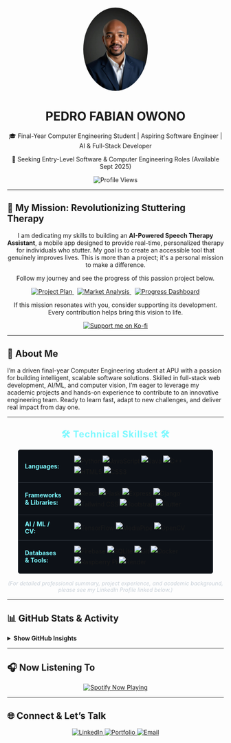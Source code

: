 <p align="center">
  <img src="assets/myphoto.jpg" alt="Pedro Fabian Owono" width="150" style="border-radius:50%;"/>
  <h1 align="center">PEDRO FABIAN OWONO</h1>
  <p align="center">🎓 Final-Year Computer Engineering Student | Aspiring Software Engineer | AI &amp; Full-Stack Developer</p>
  <p align="center">🚀 Seeking Entry-Level Software &amp; Computer Engineering Roles (Available Sept 2025)</p>
  <p align="center">
    <img src="https://komarev.com/ghpvc/?username=Owono2001&style=for-the-badge&color=7DF9FF&label=PROFILE+VIEWS" alt="Profile Views"/>
  </p>
</p>

---
## 🦾 My Mission: Revolutionizing Stuttering Therapy

<p align="center">
  I am dedicating my skills to building an <b>AI-Powered Speech Therapy Assistant</b>, a mobile app designed to provide real-time, personalized therapy for individuals who stutter. My goal is to create an accessible tool that genuinely improves lives. This is more than a project; it's a personal mission to make a difference.
</p>
<p align="center">
  Follow my journey and see the progress of this passion project below.
</p>
<p align="center">
  <a href="https://speech-therapy-dashboard1.onrender.com/" target="_blank" style="margin-right: 8px;">
    <img src="https://img.shields.io/badge/Project-Roadmap-9cf?style=for-the-badge&logo=trello&logoColor=black" alt="Project Plan">
  </a>
  <a href="https://marketanalysisdashboard.onrender.com/" target="_blank" style="margin-right: 8px;">
    <img src="https://img.shields.io/badge/Market-Analysis-ff69b4?style=for-the-badge&logo=coursera&logoColor=black" alt="Market Analysis">
  </a>
  <a href="https://speech-therapy-dashboard2.onrender.com/" target="_blank">
    <img src="https://img.shields.io/badge/Live-Progress-7DF9FF?style=for-the-badge&logo=chartmogul&logoColor=black" alt="Progress Dashboard">
  </a>
</p>
<p align="center">
  If this mission resonates with you, consider supporting its development. Every contribution helps bring this vision to life.
</p>
<p align="center">
  <a href="https://ko-fi.com/pedromangue" target="_blank">
    <img src="https://ko-fi.com/img/githubbutton_sm.svg" alt="Support me on Ko-fi">
  </a>
</p>

---

## 👋 About Me

I’m a driven final-year Computer Engineering student at APU with a passion for building intelligent, scalable software solutions. Skilled in full-stack web development, AI/ML, and computer vision, I’m eager to leverage my academic projects and hands-on experience to contribute to an innovative engineering team. Ready to learn fast, adapt to new challenges, and deliver real impact from day one.

---

<div align="center">
  <h2 style="color: #7DF9FF; margin: 25px 0 15px 0; letter-spacing: 1px;">
    🛠️ Technical Skillset 🛠️
  </h2>
  <table style="width: 90%; max-width: 850px; margin: 0 auto; border-collapse: collapse; background-color: #0D1117; border: 1px solid #30363d; border-radius: 5px;">
      <tr style="border-bottom: 1px solid #30363d;">
        <td style="padding: 12px 15px; color: #7DF9FF; font-weight: bold; width: 25%; text-align: left; vertical-align: middle;">Languages:</td>
        <td style="padding: 12px 15px; text-align: left; line-height: 1.8;">
          <img src="https://img.shields.io/badge/Python-3776AB?style=for-the-badge&logo=python&logoColor=white" alt="Python"/>
          <img src="https://img.shields.io/badge/JavaScript-F7DF1E?style=for-the-badge&logo=javascript&logoColor=black" alt="JavaScript"/>
          <img src="https://img.shields.io/badge/Java-007396?style=for-the-badge&logo=java&logoColor=white" alt="Java"/>
          <img src="https://img.shields.io/badge/C%2B%2B-00599C?style=for-the-badge&logo=cplusplus&logoColor=white" alt="C++"/>
          <img src="https://img.shields.io/badge/HTML5-E34F26?style=for-the-badge&logo=html5&logoColor=white" alt="HTML5"/>
          <img src="https://img.shields.io/badge/CSS3-1572B6?style=for-the-badge&logo=css3&logoColor=white" alt="CSS3"/>
        </td>
      </tr>
      <tr style="border-bottom: 1px solid #30363d;">
        <td style="padding: 12px 15px; color: #7DF9FF; font-weight: bold; text-align: left; vertical-align: middle;">Frameworks &amp; Libraries:</td>
        <td style="padding: 12px 15px; text-align: left; line-height: 1.8;">
          <img src="https://img.shields.io/badge/React-61DAFB?style=for-the-badge&logo=react&logoColor=black" alt="React"/>
          <img src="https://img.shields.io/badge/Flask-000000?style=for-the-badge&logo=flask&logoColor=white" alt="Flask"/>
          <img src="https://img.shields.io/badge/Express-000000?style=for-the-badge&logo=express&logoColor=white" alt="Express"/>
          <img src="https://img.shields.io/badge/Django-092E20?style=for-the-badge&logo=django&logoColor=white" alt="Django"/>
          <img src="https://img.shields.io/badge/TailwindCSS-06B6D4?style=for-the-badge&logo=tailwindcss&logoColor=white" alt="Tailwind CSS"/>
          <img src="https://img.shields.io/badge/Bootstrap-7952B3?style=for-the-badge&logo=bootstrap&logoColor=white" alt="Bootstrap"/>
          <img src="https://img.shields.io/badge/Flutter-02569B?style=for-the-badge&logo=flutter&logoColor=white" alt="Flutter"/>
        </td>
      </tr>
      <tr style="border-bottom: 1px solid #30363d;">
         <td style="padding: 12px 15px; color: #7DF9FF; font-weight: bold; text-align: left; vertical-align: middle;">AI / ML / CV:</td>
         <td style="padding: 12px 15px; text-align: left; line-height: 1.8;">
           <img src="https://img.shields.io/badge/TensorFlow-FF6F00?style=for-the-badge&logo=tensorflow&logoColor=white" alt="TensorFlow"/>
           <img src="https://img.shields.io/badge/MediaPipe-FF7043?style=for-the-badge&logo=mediapipe&logoColor=white" alt="MediaPipe"/>
           <img src="https://img.shields.io/badge/OpenCV-5C3EE8?style=for-the-badge&logo=opencv&logoColor=white" alt="OpenCV"/>
         </td>
       </tr>
      <tr>
        <td style="padding: 12px 15px; color: #7DF9FF; font-weight: bold; text-align: left; vertical-align: middle;">Databases &amp; Tools:</td>
        <td style="padding: 12px 15px; text-align: left; line-height: 1.8;">
          <img src="https://img.shields.io/badge/Firebase-FFCA28?style=for-the-badge&logo=firebase&logoColor=black" alt="Firebase"/>
          <img src="https://img.shields.io/badge/SQLite-003B57?style=for-the-badge&logo=sqlite&logoColor=white" alt="SQLite"/>
          <img src="https://img.shields.io/badge/Git-F05032?style=for-the-badge&logo=git&logoColor=white" alt="Git"/>
          <img src="https://img.shields.io/badge/Docker-2496ED?style=for-the-badge&logo=docker&logoColor=white" alt="Docker"/>
          <img src="https://img.shields.io/badge/Raspberry%20Pi-A22846?style=for-the-badge&logo=raspberrypi&logoColor=white" alt="Raspberry Pi"/>
          <img src="https://img.shields.io/badge/Render-46E3B7?style=for-the-badge&logo=render&logoColor=black" alt="Render"/>
        </td>
      </tr>
  </table>
  <p style="color: #c9d1d9; font-size: 0.9em; margin-top: 15px;">
    <em>(For detailed professional summary, project experience, and academic background, please see my LinkedIn Profile linked below.)</em>
  </p>
</div>

---

## 📊 GitHub Stats &amp; Activity

<details>
  <summary><strong>Show GitHub Insights</strong></summary>
  
  <br/>

  <p align="center">
    <img src="https://github-readme-stats.vercel.app/api?username=Owono2001&show_icons=true&theme=github_dark&border_color=7DF9FF&icon_color=7DF9FF&title_color=7DF9FF&text_color=c9d1d9&bg_color=0D1117&border_radius=10" alt="GitHub Stats"/>
  </p>
  <p align="center">
    <img src="https://github-readme-stats.vercel.app/api/top-langs/?username=Owono2001&layout=compact&langs_count=8&theme=github_dark&border_color=7DF9FF&title_color=7DF9FF&text_color=c9d1d9&bg_color=0D1117&border_radius=10" alt="Top Languages"/>
  </p>
  <p align="center">
    <img src="https://github-readme-activity-graph.vercel.app/graph?username=Owono2001&theme=react-dark&bg_color=0d1117&hide_border=true&area=true&line=7DF9FF&point=FFFFFF&area_color=7DF9FF" alt="Activity Graph"/>
  </p>
  <p align="center">
    <img src="https://github-profile-trophy.vercel.app/?username=Owono2001&theme=radical&no-bg=true&no-frame=true&row=1&column=6&margin-w=15&margin-h=15&border_radius=10" alt="Trophies"/>
  </p>

</details>

---

## 🎧 Now Listening To

<p align="center">
  <a href="https://github.com/kittinan/spotify-github-profile" target="_blank">
    <img src="https://spotify-github-profile.kittinanx.com/api/view?uid=31vthctkh5ug3srkeeamtbououza&cover_image=true&theme=default&show_offline=true&background_color=631d1d&interchange=true&bar_color=53b14f&bar_color_cover=true" alt="Spotify Now Playing">
  </a>
</p>

---

## 🌐 Connect &amp; Let’s Talk

<p align="center">
  <a href="https://www.linkedin.com/in/pedrofondomangue/" target="_blank">
    <img src="https://img.shields.io/badge/LinkedIn-Profile-0A66C2?style=for-the-badge&logo=linkedin&logoColor=white" alt="LinkedIn"/>
  </a>
  <a href="https://myportfolio-b-type.onrender.com/" target="_blank">
    <img src="https://img.shields.io/badge/Portfolio-7DF9FF?style=for-the-badge&logo=Launchpad&logoColor=black" alt="Portfolio"/>
  </a>
  <a href="mailto:owonoondomangue@gmail.com">
    <img src="https://img.shields.io/badge/Email-D14836?style=for-the-badge&logo=gmail&logoColor=white" alt="Email"/>
  </a>
</p>
